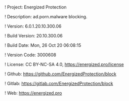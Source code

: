 ! Project: Energized Protection

! Description: ad.porn.malware blocking.

! Version: 6.0.1.20.10.300.06

! Build Version: 20.10.300.06

! Build Date: Mon, 26 Oct 20 06:08:15

! Version Code: 3000608

! License: CC BY-NC-SA 4.0, https://energized.pro/license

! Github: https://github.com/EnergizedProtection/block

! Gitlab: https://gitlab.com/EnergizedProtection/block


! Web: https://energized.pro
